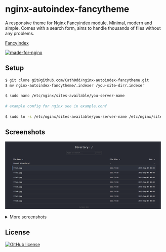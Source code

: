 # nginx-autoindex-fancytheme
A responsive theme for Nginx Fancyindex module. Minimal, modern and simple. Comes with a search form, aims to handle thousands of files without any problems.

[FancyIndex](https://github.com/aperezdc/ngx-fancyindex)

[![made-for-nginx](https://img.shields.io/badge/Made%20for-nginx-1f425f.svg)](https://www.nginx.org/)

## Setup
```bash
$ git clone git@github.com/Cath0dd/nginx-autoindex-fancytheme.git
$ mv nginx-autoindex-fancytheme/.indexer /you-site-dir/.indexer

$ sudo nano /etc/nginx/sites-available/you-server-name

# example config for nginx see in example.conf

$ sudo ln -s /etc/nginx/sites-available/you-server-name /etc/nginx/sites-enabled/you-server-name
```
## Screenshots
![index](https://github.com/Cath0dd/nginx-autoindex-fancytheme/blob/main/screenshot/index-act.png?raw=true)
<details>
  <summary>More screenshots</summary>
  
  ![index](https://github.com/Cath0dd/nginx-autoindex-fancytheme/blob/main/screenshot/index.png?raw=true)
  
  ![404](https://github.com/Cath0dd/nginx-autoindex-fancytheme/blob/main/screenshot/404.png?raw=true)
  
  ![403](https://github.com/Cath0dd/nginx-autoindex-fancytheme/blob/main/screenshot/403.png?raw=true)
</details>

## License

[![GitHub license](https://img.shields.io/badge/license-MIT-green)](https://github.com/Cath0dd/nginx-autoindex-fancytheme/blob/main/LICENSE)
